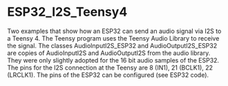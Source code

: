 # ESP32_I2S_Teensy4
Two examples that show how an ESP32 can send an audio signal via I2S to a Teensy 4. The Teensy program uses the Teensy Audio Library to receive the signal. The classes AudioInputI2S_ESP32 and AudioOutputI2S_ESP32 are copies of AudioInputI2S and AudioOutputI2S from the audio library. They were only slightly adopted for the 16 bit audio samples of the ESP32.
The pins for the I2S connection at the Teensy are 8 (IN1), 21 (BCLK1), 22 (LRCLK1).
The pins of the ESP32 can be configured (see ESP32 code).
